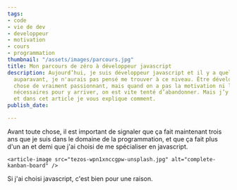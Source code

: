 ```yaml
---
tags:
- code
- vie de dev
- developpeur
- motivation
- cours
- programmation
thumbnail: "/assets/images/parcours.jpg"
title: Mon parcours de zéro à développeur javascript
description: Aujourd’hui, je suis développeur javascript et il y a quelques années
  auparavant, je n'aurais pas pensé me trouver à ce niveau. Être développeur est quelque
  chose de vraiment passionnant, mais quand on a pas la motivation ni les ressources
  nécessaires pour y arriver, on est vite tenté d’abandonner. Mais j’y suis arrivé,
  et dans cet article je vous explique comment.
publish_date: 

---
```

Avant toute chose, il est important de signaler que ça fait maintenant trois ans que je suis dans le domaine de la programmation, et que ça fait plus d'un an et demi que j'ai choisi de me spécialiser en javascript.

    <article-image src="tezos-wpn1xnccgpw-unsplash.jpg" alt="complete-kanban-board" />

Si j'ai choisi javascript, c'est bien pour une raison.